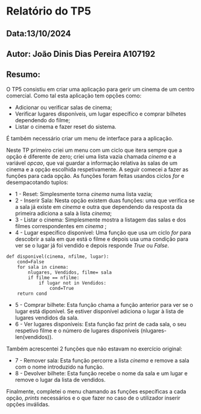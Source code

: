 # Relatório do TP5
## Data:13/10/2024
## Autor: João Dinis Dias Pereira A107192

## Resumo:
O TP5 consistiu em criar uma aplicação para gerir um cinema de um centro comercial. Como tal esta aplicação tem opções como:
* Adicionar ou verificar salas de cinema;
* Verificar lugares disponíveis, um lugar específico e comprar bilhetes dependendo do filme;
* Listar o cinema e fazer reset do sistema.

É também necessário criar um menu de interface para a aplicação.

Neste TP primeiro criei um menu com um ciclo que itera sempre que a opção é diferente de zero; criei uma lista vazia chamada *cinema* e a variável *opcao*, que vai guardar a informação relativa às salas de um cinema e a opção escolhida respetivamente. A seguir comecei a fazer as funções para cada opção. As funções foram feitas usandos ciclos *for* e desempacotando tuplos:

* 1 - Reset: Simplesmente torna *cinema* numa lista vazia;
* 2 - Inserir Sala: Nesta opção existem duas funções: uma que verifica se a sala já existe em *cinema* e outra que dependendo da resposta da primeira adiciona a sala à lista *cinema*;
* 3 - Listar o cinema: Simplesmente mostra a listagem das salas e dos filmes correspondentes em *cinema* ;
* 4 - Lugar específico disponível: Uma função que usa um ciclo *for* para descobrir a sala em que está o filme e depois usa uma condição para ver se o lugar já foi vendido e depois responde *True* ou *False*.
```
def disponivel(cinema, nfilme, lugar):
    cond=False
    for sala in cinema:
        nlugares, Vendidos, filme= sala
        if filme == nfilme:
            if lugar not in Vendidos:
                cond=True
    return cond
```
* 5 - Comprar bilhete: Esta função chama a função anterior para ver se o lugar está diponível. Se estiver disponível adiciona o lugar à lista de lugares vendidos da sala.
* 6 - Ver lugares disponíveis: Esta função faz print de cada sala, o seu respetivo filme e o número de lugares disponíveis (nlugares- len(vendidos)).

Também acrescentei 2 funções que não estavam no exercício original:

* 7 - Remover sala: Esta função percorre a lista *cinema* e remove a sala com o nome introduzido na função.
* 8 - Devolver bilhete: Esta função recebe o nome da sala e um lugar e remove o lugar da lista de vendidos.

Finalmente, completei o menu chamando as funções específicas a cada opção, *prints* necessários e o que fazer no caso de o utilizador inserir opções inválidas.


